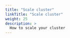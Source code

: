 ```yaml
---
title: "Scale cluster"
linkTitle: "Scale cluster"
weight: 25
description: >
  How to scale your cluster
---
```

